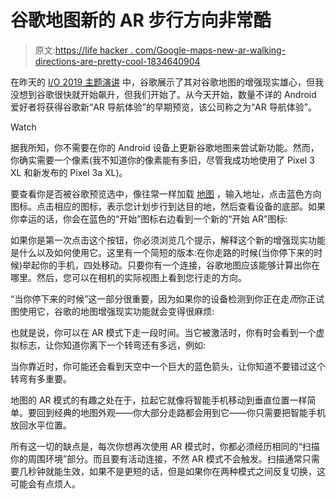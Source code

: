 # 谷歌地图新的 AR 步行方向非常酷

> 原文:[https://life hacker . com/Google-maps-new-ar-walking-directions-are-pretty-cool-1834640904](https://lifehacker.com/google-maps-new-ar-walking-directions-are-pretty-cool-1834640904)

在昨天的 [I/O 2019 主题演讲](https://lifehacker.com/everything-google-announced-at-i-o-2019-that-matters-1834582453) 中，谷歌展示了其对谷歌地图的增强现实雄心，但我没想到谷歌很快就开始飙升，但我们开始了。从今天开始，数量不详的 Android 爱好者将获得谷歌新“AR 导航体验”的早期预览，该公司称之为“AR 导航体验”。

Watch

据我所知，你不需要在你的 Android 设备上更新谷歌地图来尝试新功能。然而，你确实需要一个像素(我不知道你的像素能有多旧，尽管我成功地使用了 Pixel 3 XL 和新发布的 Pixel 3a XL)。

要查看你是否被谷歌预览选中，像往常一样加载 [地图](https://play.google.com/store/apps/details?id=com.google.android.apps.maps&hl=en_US) ，输入地址，点击蓝色方向图标。点击相应的图标，表示您计划步行到达目的地，然后查看设备的底部。如果你幸运的话，你会在蓝色的“开始”图标右边看到一个新的“开始 AR”图标:

如果你是第一次点击这个按钮，你必须浏览几个提示，解释这个新的增强现实功能是什么以及如何使用它。这里有一个简短的版本:在你走路的时候(当你停下来的时候)举起你的手机，四处移动。只要你有一个连接，谷歌地图应该能够计算出你在哪里。然后，您可以在相机的实际视图上看到您行走的方向。

“当你停下来的时候”这一部分很重要，因为如果你的设备检测到你正在走*而*你正试图使用它，谷歌的地图增强现实功能就会变得很麻烦:

也就是说，你可以在 AR 模式下走一段时间。当它被激活时，你有时会看到一个虚拟标志，让你知道你离下一个转弯还有多远，例如:

当你靠近时，你可能还会看到天空中一个巨大的蓝色箭头，让你知道不要错过这个转弯有多重要。

地图的 AR 模式的有趣之处在于，拉起它就像将智能手机移动到垂直位置一样简单。要回到经典的地图外观——你大部分走路都会用到它——你只需要把智能手机放回水平位置。

所有这一切的缺点是，每次你想再次使用 AR 模式时，你都必须经历相同的“扫描你的周围环境”部分。而且要有活动连接，不然 AR 模式不会触发。扫描通常只需要几秒钟就能生效，如果不是更短的话，但是如果你在两种模式之间反复切换，这可能会有点烦人。